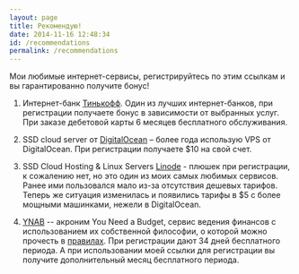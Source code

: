 ```yaml
---
layout: page
title: Рекомендую!
date: 2014-11-16 12:48:34
id: /recommendations
permalink: /recommendations
---
```


Мои любимые интернет-сервисы, регистрируйтесь по этим ссылкам и вы гарантированно получите бонус!

1. Интернет-банк [Тинькофф](https://www.tinkoff.ru/sl/1y4ZCjjQQeC). Один из лучших интернет-банков, при регистрации получаете бонус в зависимости от выбранных услуг. При заказе дебетовой карты 6 месяцев бесплатного обслуживания.

1. SSD cloud server от [DigitalOcean](https://www.digitalocean.com/?refcode=c5cb9e6574a7) – более года использую VPS от DigitalOcean. При регистрации получаете $10 на свой счет.

1. SSD Cloud Hosting & Linux Servers [Linode](https://www.linode.com/?r=ac993402fdf5112eb9afdfd2cccf10f798140ea7 "Linode") - плюшек при регистрации, к сожалению нет, но это один из моих самых любимых сервисов. Ранее ими пользовался мало из-за отсутствия дешевых тарифов. Теперь же ситуация изменилась и появились тарифы в $5 с более мощными машинками, нежели в DigitalOcean.

1. [YNAB](https://ynab.com/referral/?ref=H1H_D4yTG347eyZ7&utm_source=customer_referral) -- акроним You Need a Budget, сервис ведения финансов с использованием их собственной философии, о которой можно прочесть в [правилах](https://www.youneedabudget.com/the-four-rules/). При регистрации дают 34 дней бесплатного периода. А при использовании моей ссылки для регистрации вы получите дополнительный месяц бесплатного периода.
